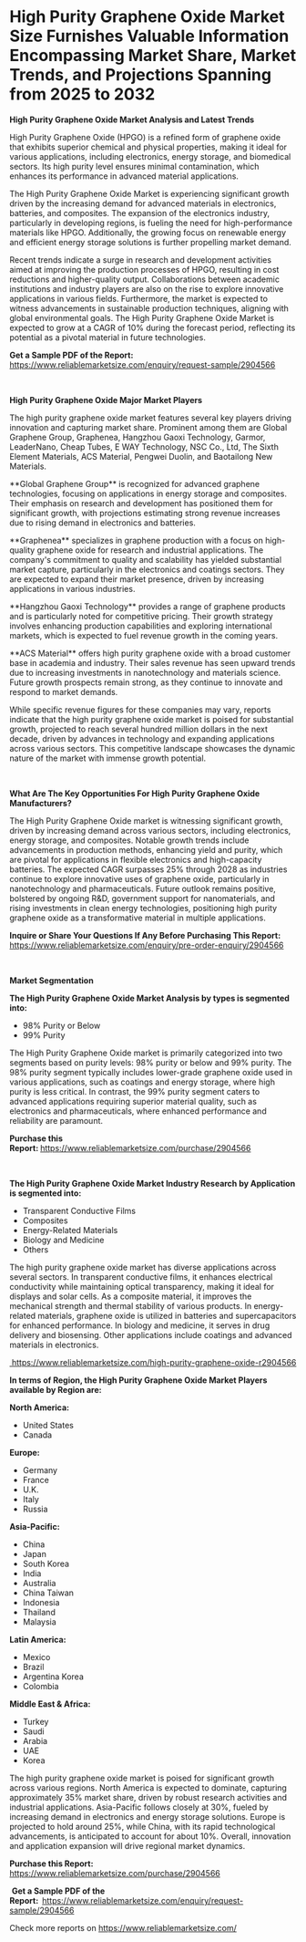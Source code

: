<p><h1>High Purity Graphene Oxide Market Size Furnishes Valuable Information Encompassing Market Share, Market Trends, and Projections Spanning from 2025 to 2032</h1></p><p><strong>High Purity Graphene Oxide Market Analysis and Latest Trends</strong></p>
<p><p>High Purity Graphene Oxide (HPGO) is a refined form of graphene oxide that exhibits superior chemical and physical properties, making it ideal for various applications, including electronics, energy storage, and biomedical sectors. Its high purity level ensures minimal contamination, which enhances its performance in advanced material applications.</p><p>The High Purity Graphene Oxide Market is experiencing significant growth driven by the increasing demand for advanced materials in electronics, batteries, and composites. The expansion of the electronics industry, particularly in developing regions, is fueling the need for high-performance materials like HPGO. Additionally, the growing focus on renewable energy and efficient energy storage solutions is further propelling market demand.</p><p>Recent trends indicate a surge in research and development activities aimed at improving the production processes of HPGO, resulting in cost reductions and higher-quality output. Collaborations between academic institutions and industry players are also on the rise to explore innovative applications in various fields. Furthermore, the market is expected to witness advancements in sustainable production techniques, aligning with global environmental goals. The High Purity Graphene Oxide Market is expected to grow at a CAGR of 10% during the forecast period, reflecting its potential as a pivotal material in future technologies.</p></p>
<p><strong>Get a Sample PDF of the Report:&nbsp;</strong> <a href="https://www.reliablemarketsize.com/enquiry/request-sample/2904566?utm_campaign=2526&utm_medium=2&utm_source=Github&utm_content=ia&utm_term=12032025&utm_id=high-purity-graphene-oxide">https://www.reliablemarketsize.com/enquiry/request-sample/2904566</a></p>
<p>&nbsp;</p>
<p><strong>High Purity Graphene Oxide Major Market Players</strong></p>
<p><p>The high purity graphene oxide market features several key players driving innovation and capturing market share. Prominent among them are Global Graphene Group, Graphenea, Hangzhou Gaoxi Technology, Garmor, LeaderNano, Cheap Tubes, E WAY Technology, NSC Co., Ltd, The Sixth Element Materials, ACS Material, Pengwei Duolin, and Baotailong New Materials.</p><p>**Global Graphene Group** is recognized for advanced graphene technologies, focusing on applications in energy storage and composites. Their emphasis on research and development has positioned them for significant growth, with projections estimating strong revenue increases due to rising demand in electronics and batteries.</p><p>**Graphenea** specializes in graphene production with a focus on high-quality graphene oxide for research and industrial applications. The company's commitment to quality and scalability has yielded substantial market capture, particularly in the electronics and coatings sectors. They are expected to expand their market presence, driven by increasing applications in various industries.</p><p>**Hangzhou Gaoxi Technology** provides a range of graphene products and is particularly noted for competitive pricing. Their growth strategy involves enhancing production capabilities and exploring international markets, which is expected to fuel revenue growth in the coming years.</p><p>**ACS Material** offers high purity graphene oxide with a broad customer base in academia and industry. Their sales revenue has seen upward trends due to increasing investments in nanotechnology and materials science. Future growth prospects remain strong, as they continue to innovate and respond to market demands.</p><p>While specific revenue figures for these companies may vary, reports indicate that the high purity graphene oxide market is poised for substantial growth, projected to reach several hundred million dollars in the next decade, driven by advances in technology and expanding applications across various sectors. This competitive landscape showcases the dynamic nature of the market with immense growth potential.</p></p>
<p>&nbsp;</p>
<p><strong>What Are The Key Opportunities For High Purity Graphene Oxide Manufacturers?</strong></p>
<p><p>The High Purity Graphene Oxide market is witnessing significant growth, driven by increasing demand across various sectors, including electronics, energy storage, and composites. Notable growth trends include advancements in production methods, enhancing yield and purity, which are pivotal for applications in flexible electronics and high-capacity batteries. The expected CAGR surpasses 25% through 2028 as industries continue to explore innovative uses of graphene oxide, particularly in nanotechnology and pharmaceuticals. Future outlook remains positive, bolstered by ongoing R&D, government support for nanomaterials, and rising investments in clean energy technologies, positioning high purity graphene oxide as a transformative material in multiple applications.</p></p>
<p><strong>Inquire or Share Your Questions If Any Before Purchasing This Report:</strong> <a href="https://www.reliablemarketsize.com/enquiry/pre-order-enquiry/2904566?utm_campaign=2526&utm_medium=2&utm_source=Github&utm_content=ia&utm_term=12032025&utm_id=high-purity-graphene-oxide">https://www.reliablemarketsize.com/enquiry/pre-order-enquiry/2904566</a></p>
<p>&nbsp;</p>
<p><strong>Market Segmentation</strong></p>
<p><strong>The High Purity Graphene Oxide Market Analysis by types is segmented into:</strong></p>
<p><ul><li>98% Purity or Below</li><li>99% Purity</li></ul></p>
<p><p>The High Purity Graphene Oxide market is primarily categorized into two segments based on purity levels: 98% purity or below and 99% purity. The 98% purity segment typically includes lower-grade graphene oxide used in various applications, such as coatings and energy storage, where high purity is less critical. In contrast, the 99% purity segment caters to advanced applications requiring superior material quality, such as electronics and pharmaceuticals, where enhanced performance and reliability are paramount.</p></p>
<p><strong>Purchase this Report:&nbsp;</strong><a href="https://www.reliablemarketsize.com/purchase/2904566?utm_campaign=2526&utm_medium=2&utm_source=Github&utm_content=ia&utm_term=12032025&utm_id=high-purity-graphene-oxide">https://www.reliablemarketsize.com/purchase/2904566</a></p>
<p>&nbsp;</p>
<p><strong>The High Purity Graphene Oxide Market Industry Research by Application is segmented into:</strong></p>
<p><ul><li>Transparent Conductive Films</li><li>Composites</li><li>Energy-Related Materials</li><li>Biology and Medicine</li><li>Others</li></ul></p>
<p><p>The high purity graphene oxide market has diverse applications across several sectors. In transparent conductive films, it enhances electrical conductivity while maintaining optical transparency, making it ideal for displays and solar cells. As a composite material, it improves the mechanical strength and thermal stability of various products. In energy-related materials, graphene oxide is utilized in batteries and supercapacitors for enhanced performance. In biology and medicine, it serves in drug delivery and biosensing. Other applications include coatings and advanced materials in electronics.</p></p>
<p><a href="https://www.reliablemarketsize.com/high-purity-graphene-oxide-r2904566?utm_campaign=2526&utm_medium=2&utm_source=Github&utm_content=ia&utm_term=12032025&utm_id=high-purity-graphene-oxide">&nbsp;https://www.reliablemarketsize.com/high-purity-graphene-oxide-r2904566</a></p>
<p><strong>In terms of Region, the High Purity Graphene Oxide Market Players available by Region are:</strong></p>
<p>
    <p> <strong> North America: </strong>
        <ul>
            <li>United States</li>
            <li>Canada</li>
        </ul>
        </p> 
    <p> <strong> Europe: </strong>
        <ul>
            <li>Germany</li>
            <li>France</li>
            <li>U.K.</li>
            <li>Italy</li>
            <li>Russia</li>
        </ul>
        </p> 
    <p> <strong> Asia-Pacific: </strong>
        <ul>
            <li>China</li>
            <li>Japan</li>
            <li>South Korea</li>
            <li>India</li>
            <li>Australia</li>
            <li>China Taiwan</li>
            <li>Indonesia</li>
            <li>Thailand</li>
            <li>Malaysia</li>
        </ul>
        </p> 
    <p> <strong> Latin America: </strong>
        <ul>
            <li>Mexico</li>
            <li>Brazil</li>
            <li>Argentina Korea</li>
            <li>Colombia</li>
        </ul>
        </p> 
    <p> <strong> Middle East & Africa: </strong>
        <ul>
            <li>Turkey</li>
            <li>Saudi</li>
            <li>Arabia</li>
            <li>UAE</li>
            <li>Korea</li>
        </ul>
    </p>
    </p>
<p><p>The high purity graphene oxide market is poised for significant growth across various regions. North America is expected to dominate, capturing approximately 35% market share, driven by robust research activities and industrial applications. Asia-Pacific follows closely at 30%, fueled by increasing demand in electronics and energy storage solutions. Europe is projected to hold around 25%, while China, with its rapid technological advancements, is anticipated to account for about 10%. Overall, innovation and application expansion will drive regional market dynamics.</p></p>
<p><strong>Purchase this Report: </strong><a href="https://www.reliablemarketsize.com/purchase/2904566?utm_campaign=2526&utm_medium=2&utm_source=Github&utm_content=ia&utm_term=12032025&utm_id=high-purity-graphene-oxide">https://www.reliablemarketsize.com/purchase/2904566</a></p>
<p>&nbsp;<strong>Get a Sample PDF of the Report:&nbsp;&nbsp;</strong><a href="https://www.reliablemarketsize.com/enquiry/request-sample/2904566?utm_campaign=2526&utm_medium=2&utm_source=Github&utm_content=ia&utm_term=12032025&utm_id=high-purity-graphene-oxide">https://www.reliablemarketsize.com/enquiry/request-sample/2904566</a></p>
<p><strong></strong></p>
<p>Check more reports on <a href="https://www.reliablemarketsize.com/?utm_campaign=2526&utm_medium=2&utm_source=Github&utm_content=ia&utm_term=12032025&utm_id=high-purity-graphene-oxide">https://www.reliablemarketsize.com/</a></p>